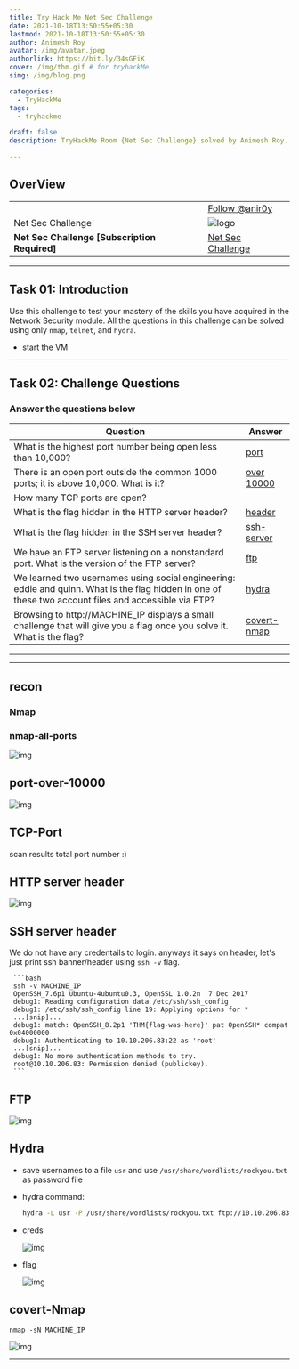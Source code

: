 ```yaml
---
title: Try Hack Me Net Sec Challenge
date: 2021-10-18T13:50:55+05:30
lastmod: 2021-10-18T13:50:55+05:30
author: Animesh Roy
avatar: /img/avatar.jpeg
authorlink: https://bit.ly/34sGFiK
cover: /img/thm.gif # for tryhackMe
simg: /img/blog.png

categories:
  - TryHackMe
tags:
  - tryhackme

draft: false
description: TryHackMe Room {Net Sec Challenge} solved by Animesh Roy. this is a walkthough. read more...

---
```


## OverView

|||
|---|---|
| <script src="https://tryhackme.com/badge/434937"></script>| <a class="twitter-follow-button" href="https://twitter.com/anir0y" data-size="large"> Follow @anir0y<a>|
|Net Sec Challenge|![logo](https://tryhackme-images.s3.amazonaws.com/room-icons/5a1f33f79fce3569a2bc247468713c93.png)|
| <b> Net Sec Challenge [Subscription Required] </b>| [Net Sec Challenge](https://tryhackme.com/room/netsecchallenge)|

---

## Task 01: Introduction

Use this challenge to test your mastery of the skills you have acquired in the Network Security module. All the questions in this challenge can be solved using only `nmap`, `telnet`, and `hydra`.

* start the VM

---

## Task 02: Challenge Questions

### Answer the questions below

|Question|Answer|
|---|---|
|What is the highest port number being open less than 10,000?|[port](#nmap-all-ports)|
|There is an open port outside the common 1000 ports; it is above 10,000. What is it?|[over 10000](#port-over-10000)|
|How many TCP ports are open?||
|What is the flag hidden in the HTTP server header?|[header](#http-server-header)|
|What is the flag hidden in the SSH server header?|[ssh-server](#ssh-server-header)|
|We have an FTP server listening on a nonstandard port. What is the version of the FTP server?|[ftp](#ftp)|
|We learned two usernames using social engineering: eddie and quinn. What is the flag hidden in one of these two account files and accessible via FTP?|[hydra](#hydra)|
|Browsing to http://MACHINE_IP displays a small challenge that will give you a flag once you solve it. What is the flag?|[covert-nmap](#covert-nmap)|

---
<!-- Google Ads -->
<script async src="https://pagead2.googlesyndication.com/pagead/js/adsbygoogle.js"></script>
<ins class="adsbygoogle"
     style="display:block; text-align:center;"
     data-ad-layout="in-article"
     data-ad-format="fluid"
     data-ad-client="ca-pub-3526678290068011"
     data-ad-slot="7160066188"></ins>
<script>
     (adsbygoogle = window.adsbygoogle || []).push({});
</script>
<!-- END -->

---

## recon

### Nmap

### nmap-all-ports

![img](https://i.imgur.com/cIgqf6F.png)

## port-over-10000

![img](https://i.imgur.com/lwXQI9D.png)

## TCP-Port

scan results total port number :)

## HTTP server header

![img](https://i.imgur.com/MUvFlUN.png)

## SSH server header

We do not have any credentails to login. anyways it says on header, let's just print ssh banner/header using `ssh -v` flag.

     ```bash
     ssh -v MACHINE_IP
     OpenSSH_7.6p1 Ubuntu-4ubuntu0.3, OpenSSL 1.0.2n  7 Dec 2017
     debug1: Reading configuration data /etc/ssh/ssh_config
     debug1: /etc/ssh/ssh_config line 19: Applying options for *
     ...[snip]...
     debug1: match: OpenSSH_8.2p1 'THM{flag-was-here}' pat OpenSSH* compat 0x04000000
     debug1: Authenticating to 10.10.206.83:22 as 'root'
     ...[snip]...
     debug1: No more authentication methods to try.
     root@10.10.206.83: Permission denied (publickey).
     ```

## FTP

![img](https://i.imgur.com/l4fcMBU.png)

## Hydra

* save usernames to a file `usr` and use `/usr/share/wordlists/rockyou.txt` as password file
* hydra command:

     ```bash
     hydra -L usr -P /usr/share/wordlists/rockyou.txt ftp://10.10.206.83:10021
     ```

* creds
  
     ![img](https://i.imgur.com/r8f6x1p.png)

* flag

     ![img](https://i.imgur.com/atK4kO7.png)

## covert-Nmap

`nmap -sN MACHINE_IP`

![img](https://i.imgur.com/BHgtX0Y.png)

---
<!-- Google Ads -->

<script async src="https://pagead2.googlesyndication.com/pagead/js/adsbygoogle.js"></script>
<ins class="adsbygoogle"
     style="display:block; text-align:center;"
     data-ad-layout="in-article"
     data-ad-format="fluid"
     data-ad-client="ca-pub-3526678290068011"
     data-ad-slot="7160066188"></ins>
<script>
     (adsbygoogle = window.adsbygoogle || []).push({});
</script>
<!-- END -->


<script data-name="BMC-Widget" data-cfasync="false" src="https://cdnjs.buymeacoffee.com/1.0.0/widget.prod.min.js" data-id="anir0y" data-description="Support me on Buy me a coffee!" data-message="" data-color="#5F7FFF" data-position="Right" data-x_margin="18" data-y_margin="18"></script>

<!-- EOF -->
